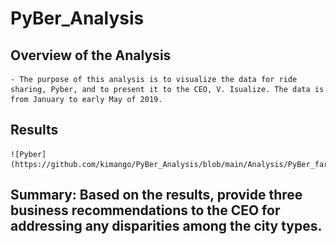 # **PyBer_Analysis**

## Overview of the Analysis
    - The purpose of this analysis is to visualize the data for ride sharing, Pyber, and to present it to the CEO, V. Isualize. The data is from January to early May of 2019.

## Results
    ![Pyber](https://github.com/kimango/PyBer_Analysis/blob/main/Analysis/PyBer_fare_summary.png)
 
  
## Summary: Based on the results, provide three business recommendations to the CEO for addressing any disparities among the city types.
